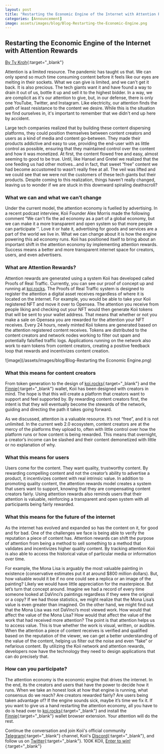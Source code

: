 ```yaml
---
layout: post
title: "Restarting the Economic Engine of the Internet with Attention Rewards"
categories: [Announcement]
image: assets/images/blog/Blog-Restarting-the-Economic-Engine.png
---
```


## Restarting the Economic Engine of the Internet with Attention Rewards

[By Ty Kroh](https://twitter.com/ty_kroh){:target="\_blank"}

Attention is a limited resource. The pandemic has taught us that. We can only spend so much time consuming content before it feels like our eyes are melting in their sockets. What we can give is limited, and we can't get it back. It is also precious. The tech giants want it and have found a way to drain it out of us, bottle it up and sell it to the highest bidder. In a way, we are complicit as it's our attention to give, but, in our defense, there is only one YouTube, Twitter, and Instagram. Like electricity, our attention finds the path of least resistance to the content we desire. While this is the situation we find ourselves in, it's important to remember that we didn't end up here by accident.

Large tech companies realized that by building these content dispersing platforms, they could position themselves between content creators and users as a kind of media and content go-between. They made their products addictive and easy to use, providing the end-user with as little control as possible, ensuring that they maintained control over the content and how it was monetized. At first, the content flowed free and easy, almost seeming to good to be true. Until, like Hansel and Gretel we realized that the one feeding us had other motives...and in fact, that sweet “free” content we had become accustomed to wasn’t really free at all. The veil was lifted and we could see that we were not the customers of these tech giants but their products. Despite coming to this realization, things haven’t really changed, leaving us to wonder if we are stuck in this downward spiraling deathscroll?

### What we can and what we can’t change

Under the current model, the attention economy is fuelled by advertising. In a recent podcast interview, Koii Founder Alex Morris made the following comment “We can't fix the ad economy as a part of a global economy, but we can make it a more transparent and open system so that more people can participate ''. Love it or hate it, advertising for goods and services are a part of the world we live in. What we can change about it is how the engine powering this ad economy runs. Koii has positioned itself to bring about an important shift in the attention economy by implementing attention rewards. Success means a better and more transparent internet space for creators, users, and even advertisers.

### What are Attention Rewards?

Attention rewards are generated using a system Koii has developed called Proofs of Real Traffic. Currently, you can see our proof of concept up and running at [koi.rocks](https://koi.rocks/contents{:target="_blank"}). The Proofs of Real Traffic system is designed to register the attention a digital asset receives regardless of where it is located on the internet. For example, you would be able to take your Koii registered NFT and move it over to Opensea. The attention you receive from people liking and checking out your NFT would then generate Koii tokens that will be sent to your wallet address. That means that whether or not you make a sale on Opensea you are rewarded for the attention your NFT receives. Every 24 hours, newly minted Koii tokens are generated based on the attention registered content receives. Tokens are distributed to the content creators and network nodes working to filter out spam and potentially falsified traffic logs. Applications running on the network also work to earn tokens from content creators, creating a positive feedback loop that rewards and incentivizes content creation.

![image](/assets/images/blog/Blog-Restarting the Economic Engine.png)

### What this means for content creators

From token generation to the design of [koi.rocks](https://koi.rocks/contents){:target="\_blank"} and the [Finnie](https://koii.network/getFinnie?&utm_source=FinnieWallet&utm_medium=CoinSpeaker&utm_source=Finniepressrelease){:target="\_blank"} wallet, Koii has been designed with creators in mind. The hope is that this will create a platform that creators want to support and feel supported by. By rewarding content creators first, the intent is that they will eventually become the stewards of the network, guiding and directing the path it takes going forward.

As we discussed, attention is a valuable resource. It’s not “free”, and it is not unlimited. In the current web 2.0 ecosystem, content creators are at the mercy of the platforms they upload to, often with little control over how the platform runs or how content is being rewarded. This means that overnight, a creator’s income can be slashed and their content demonetized with little or no explanation of why.

### What this means for users

Users come for the content. They want quality, trustworthy content. By rewarding compelling content and not the creator’s ability to advertise a product, it incentivizes content with real intrinsic value. In addition to promoting quality content, the attention rewards model creates a system that users want to support, knowing that they are compensating content creators fairly. Using attention rewards also reminds users that their attention is valuable, reinforcing a transparent and open system with all participants being fairly rewarded.

### What this means for the future of the internet

As the internet has evolved and expanded so has the content on it, for good and for bad. One of the challenges we face is being able to verify the reputation a piece of content has. Attention rewards can shift the purpose of attention from being a method to sell something to a method that validates and incentivizes higher quality content. By tracking attention Koii is also able to access the historical value of particular media or information over time.

For example, the Mona Lisa is arguably the most valuable painting in existence (conservative estimates put it at around $800 million dollars). But, how valuable would it be if no one could see a replica or an image of the painting? Likely we would have little appreciation for the masterpiece. But let’s turn that concept around. Imagine we had a record of every time someone looked at DaVinci’s paintings regardless if they were the original or a copy? If we had those statistics, we might realize that the Mona Lisa’s value is even greater than imagined. On the other hand, we might find out that the Mona Lisa was not DaVinci’s most viewed work. How would that affect the value of the Mona Lisa? How would that affect the value of the work that had received more attention? The point is that attention helps us to access value. This is true whether the work is visual, written, or audible. When the attention a piece of content receives is verified and qualified based on the reputation of the viewer, we can get a better understanding of the value of the content, helping us filter out the noise and even “fake” or nefarious content. By utilizing the Koii network and attention rewards, developers now have the technology they need to design applications that can do precisely that.

### How can you participate?

The attention economy is the economic engine that drives the internet. In the end, its the creators and users that have the power to decide how it runs. When we take an honest look at how that engine is running, what consensus do we reach? Are creators rewarded fairly? Are users being taken advantage of? If the engine sounds sick, maybe it’s time we fix it. If you want to give us a hand restarting the attention economy, all you have to do is head over to [koi.rocks](https://koi.rocks/contents){:target="\_blank"} and install the [Finnie](https://koii.network/getFinnie?&utm_source=FinnieWallet&utm_medium=CoinSpeaker&utm_source=Finniepressrelease){:target="\_blank"} wallet browser extension. Your attention will do the rest.

Continue the conversation and join Koii's official community [Telegram](https://t.me/joinchat/OEHs_8T9-8ZhZmU5){:target="\_blank"} channel, Koii's [Discord](https://discord.com/invite/SDwgnjxNEn){:target="\_blank"}, and follow us on [Twitter](https://twitter.com/KoiiNetwork){:target="\_blank"}. 100K KOII, [Enter to win!](https://gleam.io/c3Cwz/-welcome-to-the-koii-drop-){:target="\_blank"}
